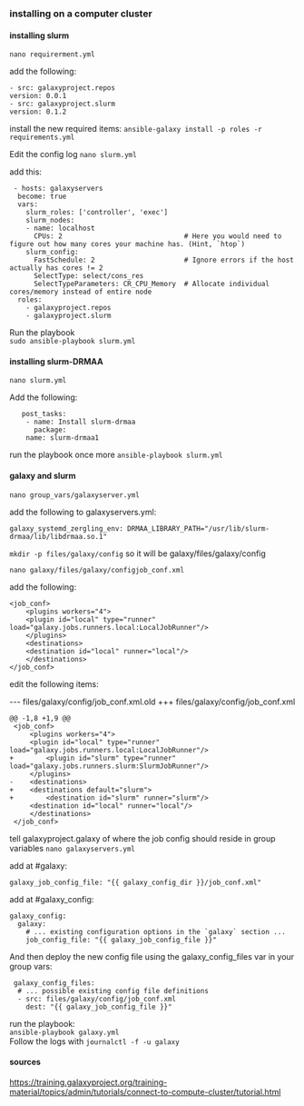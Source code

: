 
### installing on a computer cluster




#### installing slurm

``nano requirerment.yml``

add the following:

	- src: galaxyproject.repos
  	version: 0.0.1
	- src: galaxyproject.slurm
  	version: 0.1.2
	
 install the new required items:
 ``ansible-galaxy install -p roles -r requirements.yml``

Edit the config log
 ``nano slurm.yml``
 
 add this:
 
	 - hosts: galaxyservers
	  become: true
	  vars:
	    slurm_roles: ['controller', 'exec']
	    slurm_nodes:
	    - name: localhost
	      CPUs: 2                              # Here you would need to figure out how many cores your machine has. (Hint, `htop`)
	    slurm_config:
	      FastSchedule: 2                      # Ignore errors if the host actually has cores != 2
	      SelectType: select/cons_res
	      SelectTypeParameters: CR_CPU_Memory  # Allocate individual cores/memory instead of entire node
	  roles:
	    - galaxyproject.repos
	    - galaxyproject.slurm


Run the playbook\
``sudo ansible-playbook slurm.yml``

#### installing slurm-DRMAA

``nano slurm.yml``

Add the following:
 
	   post_tasks:
	    - name: Install slurm-drmaa
	      package:
		name: slurm-drmaa1

run the playbook once more
``ansible-playbook slurm.yml``

#### galaxy and slurm

``nano group_vars/galaxyserver.yml``

add the following to galaxyservers.yml:

	galaxy_systemd_zergling_env: DRMAA_LIBRARY_PATH="/usr/lib/slurm-drmaa/lib/libdrmaa.so.1"


``mkdir -p files/galaxy/config``
so it will be galaxy/files/galaxy/config

``nano galaxy/files/galaxy/configjob_conf.xml``

add the following:

	<job_conf>
	    <plugins workers="4">
		<plugin id="local" type="runner" load="galaxy.jobs.runners.local:LocalJobRunner"/>
	    </plugins>
	    <destinations>
		<destination id="local" runner="local"/>
	    </destinations>
	</job_conf>


 
edit the following items:

--- files/galaxy/config/job_conf.xml.old
+++ files/galaxy/config/job_conf.xml

	@@ -1,8 +1,9 @@
	 <job_conf>
	     <plugins workers="4">
		 <plugin id="local" type="runner" load="galaxy.jobs.runners.local:LocalJobRunner"/>
	+        <plugin id="slurm" type="runner" load="galaxy.jobs.runners.slurm:SlurmJobRunner"/>
	     </plugins>
	-    <destinations>
	+    <destinations default="slurm">
	+        <destination id="slurm" runner="slurm"/>
		 <destination id="local" runner="local"/>
	     </destinations>
	 </job_conf>
 
 tell galaxyproject.galaxy of where the job config should reside in group variables
 ``nano galaxyservers.yml``
 
 add at #galaxy:
 
 	galaxy_job_config_file: "{{ galaxy_config_dir }}/job_conf.xml"

add at #galaxy_config:

	galaxy_config:
	  galaxy:
	    # ... existing configuration options in the `galaxy` section ...
	    job_config_file: "{{ galaxy_job_config_file }}"
	
And then deploy the new config file using the galaxy_config_files var in your group vars:	

	 galaxy_config_files:
	  # ... possible existing config file definitions
	  - src: files/galaxy/config/job_conf.xml
	    dest: "{{ galaxy_job_config_file }}"
 
 run the playbook:\
 ``ansible-playbook galaxy.yml``\
 Follow the logs with ``journalctl -f -u galaxy``



#### sources
https://training.galaxyproject.org/training-material/topics/admin/tutorials/connect-to-compute-cluster/tutorial.html
